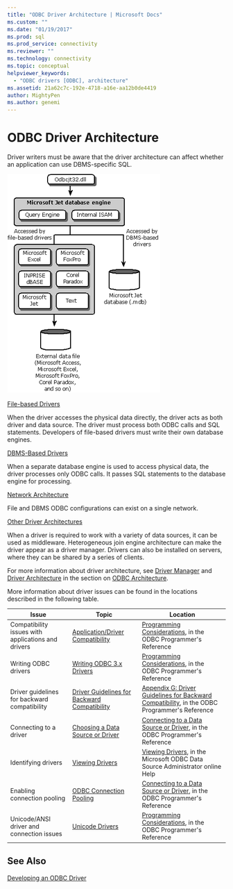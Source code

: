 ```yaml
---
title: "ODBC Driver Architecture | Microsoft Docs"
ms.custom: ""
ms.date: "01/19/2017"
ms.prod: sql
ms.prod_service: connectivity
ms.reviewer: ""
ms.technology: connectivity
ms.topic: conceptual
helpviewer_keywords: 
  - "ODBC drivers [ODBC], architecture"
ms.assetid: 21a62c7c-192e-4718-a16e-aa12b0de4419
author: MightyPen
ms.author: genemi
---
```

# ODBC Driver Architecture
Driver writers must be aware that the driver architecture can affect whether an application can use DBMS-specific SQL.  
  
 ![Shows the ODBC driver architecture](../../../odbc/reference/develop-driver/media/odbcdriverovruarch.gif "ODBCDriverOvruArch")  
  
 [File-based Drivers](../../../odbc/reference/file-based-drivers.md)  
  
 When the driver accesses the physical data directly, the driver acts as both driver and data source. The driver must process both ODBC calls and SQL statements. Developers of file-based drivers must write their own database engines.  
  
 [DBMS-Based Drivers](../../../odbc/reference/dbms-based-drivers.md)  
  
 When a separate database engine is used to access physical data, the driver processes only ODBC calls. It passes SQL statements to the database engine for processing.  
  
 [Network Architecture](../../../odbc/reference/network-example.md)  
  
 File and DBMS ODBC configurations can exist on a single network.  
  
 [Other Driver Architectures](../../../odbc/reference/other-driver-architectures.md)  
  
 When a driver is required to work with a variety of data sources, it can be used as middleware. Heterogeneous join engine architecture can make the driver appear as a driver manager. Drivers can also be installed on servers, where they can be shared by a series of clients.  
  
 For more information about driver architecture, see [Driver Manager](../../../odbc/reference/the-driver-manager.md) and [Driver Architecture](../../../odbc/reference/driver-architecture.md) in the section on [ODBC Architecture](../../../odbc/reference/odbc-architecture.md).  
  
 More information about driver issues can be found in the locations described in the following table.  
  
|Issue|Topic|Location|  
|-----------|-----------|--------------|  
|Compatibility issues with applications and drivers|[Application/Driver Compatibility](../../../odbc/reference/develop-app/application-and-driver-compatibility.md)|[Programming Considerations](../../../odbc/reference/develop-app/programming-considerations.md), in the ODBC Programmer's Reference|  
|Writing ODBC drivers|[Writing ODBC 3.x Drivers](../../../odbc/reference/develop-app/writing-odbc-3-x-drivers.md)|[Programming Considerations](../../../odbc/reference/develop-app/programming-considerations.md), in the ODBC Programmer's Reference|  
|Driver guidelines for backward compatibility|[Driver Guidelines for Backward Compatibility](../../../odbc/reference/appendixes/appendix-g-driver-guidelines-for-backward-compatibility.md)|[Appendix G: Driver Guidelines for Backward Compatibility](../../../odbc/reference/appendixes/appendix-g-driver-guidelines-for-backward-compatibility.md), in the ODBC Programmer's Reference|  
|Connecting to a driver|[Choosing a Data Source or Driver](../../../odbc/reference/develop-app/choosing-a-data-source-or-driver.md)|[Connecting to a Data Source or Driver](../../../odbc/reference/develop-app/connecting-to-a-data-source-or-driver.md), in the ODBC Programmer's Reference|  
|Identifying drivers|[Viewing Drivers](../../../odbc/admin/viewing-drivers.md)|[Viewing Drivers](../../../odbc/admin/viewing-drivers.md), in the Microsoft ODBC Data Source Administrator online Help|  
|Enabling connection pooling|[ODBC Connection Pooling](../../../odbc/reference/develop-app/driver-manager-connection-pooling.md)|[Connecting to a Data Source or Driver](../../../odbc/reference/develop-app/connecting-to-a-data-source-or-driver.md), in the ODBC Programmer's Reference|  
|Unicode/ANSI driver and connection issues|[Unicode Drivers](../../../odbc/reference/develop-app/unicode-drivers.md)|[Programming Considerations](../../../odbc/reference/develop-app/programming-considerations.md), in the ODBC Programmer's Reference|  
  
## See Also  
 [Developing an ODBC Driver](../../../odbc/reference/develop-driver/developing-an-odbc-driver.md)
